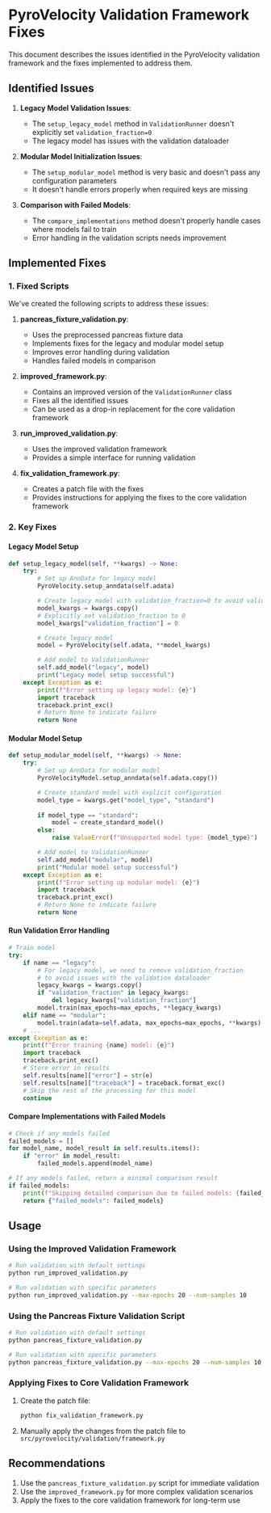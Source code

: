 # PyroVelocity Validation Framework Fixes

This document describes the issues identified in the PyroVelocity validation framework and the fixes implemented to address them.

## Identified Issues

1. **Legacy Model Validation Issues**:
   - The `setup_legacy_model` method in `ValidationRunner` doesn't explicitly set `validation_fraction=0`
   - The legacy model has issues with the validation dataloader

2. **Modular Model Initialization Issues**:
   - The `setup_modular_model` method is very basic and doesn't pass any configuration parameters
   - It doesn't handle errors properly when required keys are missing

3. **Comparison with Failed Models**:
   - The `compare_implementations` method doesn't properly handle cases where models fail to train
   - Error handling in the validation scripts needs improvement

## Implemented Fixes

### 1. Fixed Scripts

We've created the following scripts to address these issues:

1. **pancreas_fixture_validation.py**:
   - Uses the preprocessed pancreas fixture data
   - Implements fixes for the legacy and modular model setup
   - Improves error handling during validation
   - Handles failed models in comparison

2. **improved_framework.py**:
   - Contains an improved version of the `ValidationRunner` class
   - Fixes all the identified issues
   - Can be used as a drop-in replacement for the core validation framework

3. **run_improved_validation.py**:
   - Uses the improved validation framework
   - Provides a simple interface for running validation

4. **fix_validation_framework.py**:
   - Creates a patch file with the fixes
   - Provides instructions for applying the fixes to the core validation framework

### 2. Key Fixes

#### Legacy Model Setup

```python
def setup_legacy_model(self, **kwargs) -> None:
    try:
        # Set up AnnData for legacy model
        PyroVelocity.setup_anndata(self.adata)

        # Create legacy model with validation_fraction=0 to avoid validation dataloader issues
        model_kwargs = kwargs.copy()
        # Explicitly set validation_fraction to 0
        model_kwargs["validation_fraction"] = 0

        # Create legacy model
        model = PyroVelocity(self.adata, **model_kwargs)

        # Add model to ValidationRunner
        self.add_model("legacy", model)
        print("Legacy model setup successful")
    except Exception as e:
        print(f"Error setting up legacy model: {e}")
        import traceback
        traceback.print_exc()
        # Return None to indicate failure
        return None
```

#### Modular Model Setup

```python
def setup_modular_model(self, **kwargs) -> None:
    try:
        # Set up AnnData for modular model
        PyroVelocityModel.setup_anndata(self.adata.copy())

        # Create standard model with explicit configuration
        model_type = kwargs.get("model_type", "standard")
        
        if model_type == "standard":
            model = create_standard_model()
        else:
            raise ValueError(f"Unsupported model type: {model_type}")

        # Add model to ValidationRunner
        self.add_model("modular", model)
        print("Modular model setup successful")
    except Exception as e:
        print(f"Error setting up modular model: {e}")
        import traceback
        traceback.print_exc()
        # Return None to indicate failure
        return None
```

#### Run Validation Error Handling

```python
# Train model
try:
    if name == "legacy":
        # For legacy model, we need to remove validation_fraction
        # to avoid issues with the validation dataloader
        legacy_kwargs = kwargs.copy()
        if "validation_fraction" in legacy_kwargs:
            del legacy_kwargs["validation_fraction"]
        model.train(max_epochs=max_epochs, **legacy_kwargs)
    elif name == "modular":
        model.train(adata=self.adata, max_epochs=max_epochs, **kwargs)
    # ...
except Exception as e:
    print(f"Error training {name} model: {e}")
    import traceback
    traceback.print_exc()
    # Store error in results
    self.results[name]["error"] = str(e)
    self.results[name]["traceback"] = traceback.format_exc()
    # Skip the rest of the processing for this model
    continue
```

#### Compare Implementations with Failed Models

```python
# Check if any models failed
failed_models = []
for model_name, model_result in self.results.items():
    if "error" in model_result:
        failed_models.append(model_name)

# If any models failed, return a minimal comparison result
if failed_models:
    print(f"Skipping detailed comparison due to failed models: {failed_models}")
    return {"failed_models": failed_models}
```

## Usage

### Using the Improved Validation Framework

```bash
# Run validation with default settings
python run_improved_validation.py

# Run validation with specific parameters
python run_improved_validation.py --max-epochs 20 --num-samples 10
```

### Using the Pancreas Fixture Validation Script

```bash
# Run validation with default settings
python pancreas_fixture_validation.py

# Run validation with specific parameters
python pancreas_fixture_validation.py --max-epochs 20 --num-samples 10
```

### Applying Fixes to Core Validation Framework

1. Create the patch file:
   ```bash
   python fix_validation_framework.py
   ```

2. Manually apply the changes from the patch file to `src/pyrovelocity/validation/framework.py`

## Recommendations

1. Use the `pancreas_fixture_validation.py` script for immediate validation
2. Use the `improved_framework.py` for more complex validation scenarios
3. Apply the fixes to the core validation framework for long-term use
